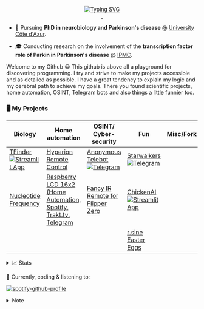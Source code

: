 <p align="center">
<a href="https://github.com/jumitti">
    <img src="https://readme-typing-svg.demolab.com?font=Georgia&size=18&duration=2000&pause=100&multiline=true&width=500&height=80&lines=Minniti+Julien;Parkinson's+Disease+PhD+Student+%7C+Coder+in+my+spare+time;Raspberry+%7C+Science+%7C+Bots+%7C+Dumb+idea" alt="Typing SVG" />
</a>
<br/>

<a href="https://www.linkedin.com/in/julien-minniti-b2bb2625b/">
    <img src="https://img.shields.io/badge/-Linkedin-blue?style=flat-square&logo=linkedin" alt="">
</a>
<a href="mailto:minnitijulien06@gmail.com">
    <img src="https://img.shields.io/badge/-Email-red?style=flat-square&logo=gmail&logoColor=white" alt="">
</a>
</p>

* 📖 Pursuing **PhD in neurobiology and Parkinson's disease** @ [University Côte d'Azur](https://univ-cotedazur.fr/). 

* 🎓 Conducting research on the involvement of the **transcription factor role of Parkin in Parkinson's disease** @ [IPMC](https://www.ipmc.cnrs.fr/cgi-bin/site.cgi).

Welcome to my Github 😀 This github is above all a playground for discovering programming. I try and strive to make my projects accessible and as detailed as possible. I have a great tendency to explain my logic and my cerebral path to achieve my goals. There you found scientific projects, home automation, OSINT, Telegram bots and also things a little funnier too.

### 🖥️ My Projects

| Biology                                                                                                                                                                   | Home automation                                                                                                        | OSINT/ Cyber-security                                                                                                                                                                                           | Fun                                                                                                                                                                                                                  | Misc/Fork |
|---------------------------------------------------------------------------------------------------------------------------------------------------------------------------|------------------------------------------------------------------------------------------------------------------------|-----------------------------------------------------------------------------------------------------------------------------------------------------------------------------------------------------------------|----------------------------------------------------------------------------------------------------------------------------------------------------------------------------------------------------------------------|-----------|
| [TFinder](https://github.com/Jumitti/TFinder) [![Streamlit App](https://static.streamlit.io/badges/streamlit_badge_black_white.svg)](https://tfinder-ipmc.streamlit.app/) | [Hyperion Remote Control](https://github.com/Jumitti/hyperion-remote-control)                                          | [Anonymous Telebot](https://github.com/Jumitti/Anonymous_Telebot) [![Telegram](https://img.shields.io/badge/Telegram-2CA5E0?style=for-the-badge&logo=telegram&logoColor=white)](https://t.me/keepthesecret_bot) | [Starwalkers](https://github.com/Jumitti/starwalkers_telegrambot) [![Telegram](https://img.shields.io/badge/Telegram-2CA5E0?style=for-the-badge&logo=telegram&logoColor=white)](https://telegram.me/starwalkers_bot) |           |
| [Nucleotide Frequency](https://github.com/Jumitti/nucleotide-frequency)                                                                                                   | [Raspberry LCD 16x2 (Home Automation, Spotify, Trakt.tv. Telegram](https://github.com/Jumitti/telebot_lcd_now_playing) | [Fancy IR Remote for Flipper Zero](https://github.com/Jumitti/flipperzero-firmware-Fancy_IR_Remote)                                                                                                             | [ChickenAI](https://github.com/Jumitti/chicken_AI) [![Streamlit App](https://static.streamlit.io/badges/streamlit_badge_black_white.svg)](https://chickenai.streamlit.app/)                                          |           |
|                                                                                                                                                                           |                                                                                                                        |                                                                                                                                                                                                                 | [r.sine Easter Eggs](https://github.com/Jumitti/r.sine-easter_eggs)                                                                                                                                                  |

<details>
<summary>📈 Stats</summary>

![](http://github-profile-summary-cards.vercel.app/api/cards/profile-details?username=jumitti&theme=nord_bright)
![](http://github-profile-summary-cards.vercel.app/api/cards/repos-per-language?username=jumitti&theme=nord_bright)
![](http://github-profile-summary-cards.vercel.app/api/cards/most-commit-language?username=jumitti&theme=nord_bright)
![](http://github-profile-summary-cards.vercel.app/api/cards/stats?username=jumitti&theme=nord_bright)
![](http://github-profile-summary-cards.vercel.app/api/cards/productive-time?username=jumitti&theme=nord_bright&utcOffset=8)
</details>

🎵 Currently, coding & listening to:

[![spotify-github-profile](https://spotify-github-profile.vercel.app/api/view.svg?uid=1172741495&cover_image=true&theme=novatorem&show_offline=true&background_color=121212&interchange=true&bar_color=53b14f&bar_color_cover=true)](https://open.spotify.com/user/1172741495)

<details>
<summary>Note</summary>

*I'm not an expert coder or anything. I discover and have fun creating things. There are probably a lot of projects to correct or simpler ways to do them. Maybe some already exist better than mine. In any case I will be happy to listen to your advice* 😀

</details>